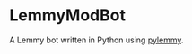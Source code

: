 # LemmyModBot
A Lemmy bot written in Python using [pylemmy](https://github.com/dcferreira/pylemmy).
